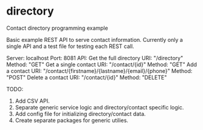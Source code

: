 # directory
Contact directory programming example

Basic example REST API to serve contact information.  Currently only a single API and a test file for testing each REST call.

Server: localhost
Port: 8081
API:
Get the full directory
  URI: "/directory"
  Method: "GET"
Get a single contact
  URI: "/contact/{id}"
  Method: "GET"
Add a contact
  URI: "/contact/{firstname}/{lastname}/{email}/{phone}"
  Method: "POST"
Delete a contact
  URI: "/contact/{id}"
  Method: "DELETE"

TODO:
1. Add CSV API.
2. Separate generic service logic and directory/contact specific logic.
3. Add config file for initializing directory/contact data.
4. Create separate packages for generic utilies.
